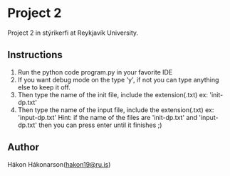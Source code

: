 # Project 2

Project 2 in stýrikerfi at Reykjavík University.

## Instructions

1. Run the python code program.py in your favorite IDE
2. If you want debug mode on the type 'y', if not you can type anything else to keep it off.
3. Then type the name of the init file, include the extension(.txt) ex: 'init-dp.txt'
4. Then type the name of the input file, include the extension(.txt) ex: 'input-dp.txt'
   Hint: if the name of the files are 'init-dp.txt' and 'input-dp.txt' then you can press enter until it finishes ;)

## Author

Hákon Hákonarson(hakon19@ru.is)
